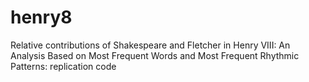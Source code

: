 # henry8
Relative contributions of Shakespeare and Fletcher in Henry VIII: An Analysis Based on Most Frequent Words and Most Frequent Rhythmic Patterns: replication code
